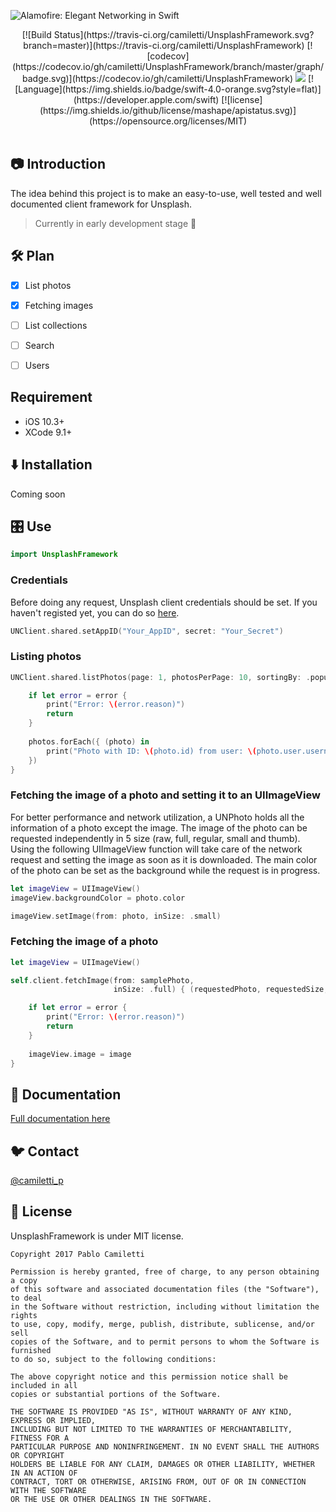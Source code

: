![Alamofire: Elegant Networking in Swift](https://cdn.rawgit.com/camiletti/UnsplashFramework/master/UnsplashFramework.png)

<center>
[![Build Status](https://travis-ci.org/camiletti/UnsplashFramework.svg?branch=master)](https://travis-ci.org/camiletti/UnsplashFramework)
[![codecov](https://codecov.io/gh/camiletti/UnsplashFramework/branch/master/graph/badge.svg)](https://codecov.io/gh/camiletti/UnsplashFramework)
<a href="#-documentation"><img src="https://cdn.rawgit.com/camiletti/UnsplashFramework/master/docs/badge.svg" /></a>
[![Language](https://img.shields.io/badge/swift-4.0-orange.svg?style=flat)](https://developer.apple.com/swift)
[![license](https://img.shields.io/github/license/mashape/apistatus.svg)](https://opensource.org/licenses/MIT)
</center>

<br>

## 📷 Introduction
The idea behind this project is to make an easy-to-use, well tested and well documented client framework for Unsplash.

> Currently in early development stage 🍼


## 🛠 Plan
- [x] List photos
- [x] Fetching images
- [ ] List collections
- [ ] Search
- [ ] Users


## Requirement

- iOS 10.3+
- XCode 9.1+


## ⬇️ Installation

Coming soon


## 🎛 Use
```swift
import UnsplashFramework
```

### Credentials

Before doing any request, Unsplash client credentials should be set. If you haven't registed yet, you can do so [here](https://unsplash.com/developers).

```swift
UNClient.shared.setAppID("Your_AppID", secret: "Your_Secret")
```


### Listing photos


```swift
UNClient.shared.listPhotos(page: 1, photosPerPage: 10, sortingBy: .popular) { (photos, error) in

    if let error = error {
        print("Error: \(error.reason)")
        return
    }
    
    photos.forEach({ (photo) in
        print("Photo with ID: \(photo.id) from user: \(photo.user.username) main color: \(photo.hexColor)")
    })
}
```


### Fetching the image of a photo and setting it to an UIImageView

For better performance and network utilization, a UNPhoto holds all the information of a photo except the image. The image of the photo can be requested independently in 5 size (raw, full, regular, small and thumb). Using the following UIImageView function will take care of the network request and setting the image as soon as it is downloaded. The main color of the photo can be set as the background while the request is in progress.

```swift
let imageView = UIImageView()
imageView.backgroundColor = photo.color

imageView.setImage(from: photo, inSize: .small)
```


### Fetching the image of a photo

```swift
let imageView = UIImageView()

self.client.fetchImage(from: samplePhoto,
                       inSize: .full) { (requestedPhoto, requestedSize, image, error) in

    if let error = error {
        print("Error: \(error.reason)")
        return
    }
    
    imageView.image = image
}
```


## 📖 Documentation

[Full documentation here](http://htmlpreview.github.io/?https://github.com/camiletti/UnsplashFramework/blob/master/docs/Classes/UNClient.html)


## 🐦 Contact

[@camiletti_p](https://twitter.com/camiletti_p)


## 📄 License

UnsplashFramework is under MIT license.

```
Copyright 2017 Pablo Camiletti

Permission is hereby granted, free of charge, to any person obtaining a copy
of this software and associated documentation files (the "Software"), to deal
in the Software without restriction, including without limitation the rights
to use, copy, modify, merge, publish, distribute, sublicense, and/or sell
copies of the Software, and to permit persons to whom the Software is furnished
to do so, subject to the following conditions:

The above copyright notice and this permission notice shall be included in all
copies or substantial portions of the Software.

THE SOFTWARE IS PROVIDED "AS IS", WITHOUT WARRANTY OF ANY KIND, EXPRESS OR IMPLIED,
INCLUDING BUT NOT LIMITED TO THE WARRANTIES OF MERCHANTABILITY, FITNESS FOR A
PARTICULAR PURPOSE AND NONINFRINGEMENT. IN NO EVENT SHALL THE AUTHORS OR COPYRIGHT
HOLDERS BE LIABLE FOR ANY CLAIM, DAMAGES OR OTHER LIABILITY, WHETHER IN AN ACTION OF
CONTRACT, TORT OR OTHERWISE, ARISING FROM, OUT OF OR IN CONNECTION WITH THE SOFTWARE
OR THE USE OR OTHER DEALINGS IN THE SOFTWARE.
```